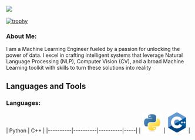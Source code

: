 ![](https://komarev.com/ghpvc/?username=Mando-03)

[![trophy](https://github-profile-trophy.vercel.app/?username=Mando-03&title=Stars,Followers,Commits,Repositories,MultipleLang,PullRequest&theme=onedark)](https://github.com/ryo-ma/github-profile-trophy)


### About Me:   
I am a Machine Learning Engineer fueled by a passion for unlocking the power of data. I excel in crafting intelligent systems that leverage Natural Language Processing (NLP), Computer Vision (CV), and a broad Machine Learning toolkit with skills to turn these solutions into reality



## Languages and Tools 
<div>

### Languages:
| Python | C++ |
|----------|----------|----------|-----|
|  <img src="https://github.com/devicons/devicon/blob/master/icons/python/python-original.svg" title="Python"  alt="Python" width="55" height="55"/> |
  <img src="https://github.com/devicons/devicon/blob/master/icons/cplusplus/cplusplus-original.svg" title="C++"  alt="C" width="55" height="55"/> |
